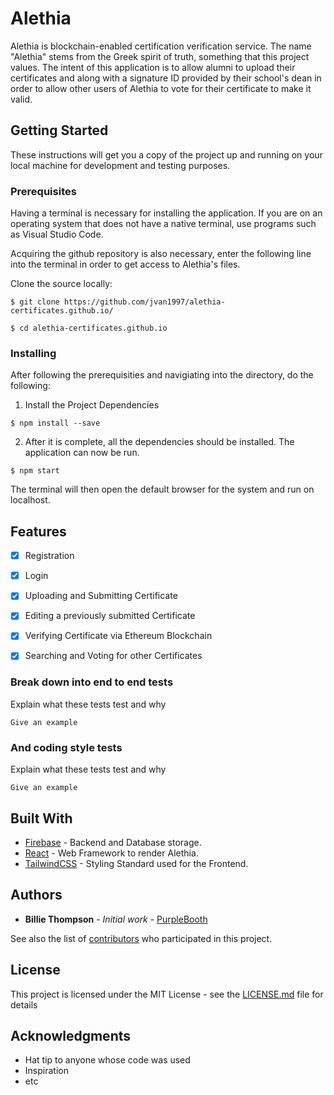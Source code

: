 # Alethia

Alethia is blockchain-enabled certification verification service. The name "Alethia" stems from the Greek spirit of truth, something that this project values. The intent of this application is to allow alumni to upload their certificates and along with a signature ID provided by their school's dean in order to allow other users of Alethia to vote for their certificate to make it valid. 

## Getting Started

These instructions will get you a copy of the project up and running on your local machine for development and testing purposes.

### Prerequisites

Having a terminal is necessary for installing the application. If you are on an operating system that does not have a native terminal, use programs such as Visual Studio Code.

Acquiring the github repository is also necessary, enter the following line into the terminal in order to get access to Alethia's files.

Clone the source locally:


```
$ git clone https://github.com/jvan1997/alethia-certificates.github.io/

$ cd alethia-certificates.github.io
```

### Installing

After following the prerequisities and navigiating into the directory, do the following:

1. Install the Project Dependencies

```
$ npm install --save
```

2. After it is complete, all the dependencies should be installed. The application can now be run.

```
$ npm start
```

The terminal will then open the default browser for the system and run on localhost. 

## Features

- [x] Registration
- [x] Login
- [x] Uploading and Submitting Certificate
- [x] Editing a previously submitted Certificate
- [x] Verifying Certificate via Ethereum Blockchain
- [x] Searching and Voting for other Certificates


### Break down into end to end tests

Explain what these tests test and why

```
Give an example
```

### And coding style tests

Explain what these tests test and why

```
Give an example
```

## Built With

* [Firebase](https://github.com/firebase/) - Backend and Database storage.
* [React](https://github.com/facebook/react) - Web Framework to render Alethia.
* [TailwindCSS](https://github.com/tailwindcss/tailwindcss) - Styling Standard used for the Frontend.

## Authors

* **Billie Thompson** - *Initial work* - [PurpleBooth](https://github.com/PurpleBooth)

See also the list of [contributors](https://github.com/your/project/contributors) who participated in this project.

## License

This project is licensed under the MIT License - see the [LICENSE.md](LICENSE.md) file for details

## Acknowledgments

* Hat tip to anyone whose code was used
* Inspiration
* etc
